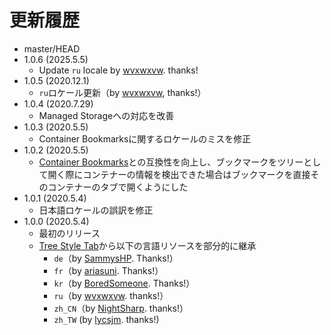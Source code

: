# 更新履歴

 - master/HEAD
 - 1.0.6 (2025.5.5)
   * Update `ru` locale by [wvxwxvw](https://github.com/wvxwxvw). thanks!
 - 1.0.5 (2020.12.1)
   * `ru`ロケール更新（by [wvxwxvw](https://github.com/wvxwxvw), thanks!）
 - 1.0.4 (2020.7.29)
   * Managed Storageへの対応を改善
 - 1.0.3 (2020.5.5)
   * Container Bookmarksに関するロケールのミスを修正
 - 1.0.2 (2020.5.5)
   * [Container Bookmarks](https://addons.mozilla.org/firefox/addon/container-bookmarks/)との互換性を向上し、ブックマークをツリーとして開く際にコンテナーの情報を検出できた場合はブックマークを直接そのコンテナーのタブで開くようにした
 - 1.0.1 (2020.5.4)
   * 日本語ロケールの誤訳を修正
 - 1.0.0 (2020.5.4)
   * 最初のリリース
   * [Tree Style Tab](https://github.com/piroor/treestyletab/)から以下の言語リソースを部分的に継承
     * `de`（by [SammysHP](https://github.com/SammysHP). Thanks!）
     * `fr`（by [ariasuni](https://github.com/ariasuni). Thanks!）
     * `kr`（by [BoredSomeone](https://github.com/BoredSomeone). Thanks!）
     * `ru`（by [wvxwxvw](https://github.com/wvxwxvw). thanks!）
     * `zh_CN`（by [NightSharp](https://github.com/NightSharp). thanks!）
     * `zh_TW` (by [lycsjm](https://github.com/lycsjm). thanks!)
